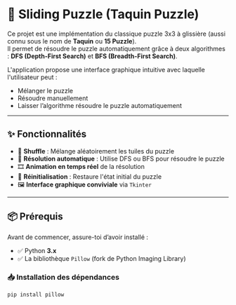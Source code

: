 # 🧩 Sliding Puzzle (Taquin Puzzle)

Ce projet est une implémentation du classique puzzle 3x3 à glissière (aussi connu sous le nom de **Taquin** ou **15 Puzzle**).  
Il permet de résoudre le puzzle automatiquement grâce à deux algorithmes : **DFS (Depth-First Search)** et **BFS (Breadth-First Search)**.

L'application propose une interface graphique intuitive avec laquelle l'utilisateur peut :

- Mélanger le puzzle
- Résoudre manuellement
- Laisser l’algorithme résoudre le puzzle automatiquement

---

## ✨ Fonctionnalités

- 🔀 **Shuffle** : Mélange aléatoirement les tuiles du puzzle
- 🧠 **Résolution automatique** : Utilise DFS ou BFS pour résoudre le puzzle
- 🎞️ **Animation en temps réel** de la résolution
- 🔁 **Réinitialisation** : Restaure l'état initial du puzzle
- 🖼️ **Interface graphique conviviale** via `Tkinter`

---

## 📦 Prérequis

Avant de commencer, assure-toi d’avoir installé :

- ✅ Python **3.x**
- ✅ La bibliothèque `Pillow` (fork de Python Imaging Library)

### 📥 Installation des dépendances

```bash
pip install pillow
